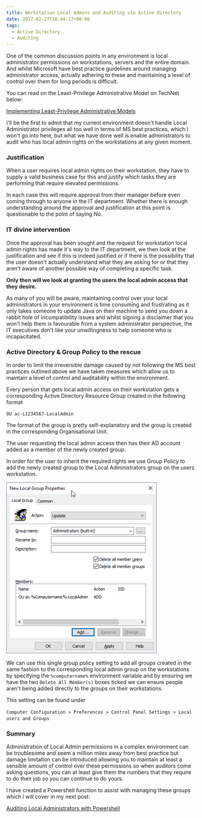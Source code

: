 ```yaml
---
title: Workstation Local Admins and Auditing via Active Directory
date: 2017-02-27T16:04:17+00:00
tags:
  - Active Directory
  - Auditing
---
```

One of the common discussion points in any environment is local administrator permissions on workstations, servers and the entire domain. And whilst Microsoft have best practice guidelines around managing administrator access, actually adhering to these and maintaining a level of control over them for long periods is difficult.

You can read on the Least-Privilege Administrative Model on TechNet below:

[Implementing Least-Privilege Administrative Models](https://technet.microsoft.com/en-us/windows-server-docs/identity/ad-ds/plan/security-best-practices/implementing-least-privilege-administrative-models)


I'll be the first to admit that my current environment doesn't handle Local Administrator privileges all too well in terms of MS best practices, which I won't go into here, but what we have done well is enable administrators to audit who has local admin rights on the workstations at any given moment.

### Justification

When a user requires local admin rights on their workstation, they have to supply a valid business case for this and justify which tasks they are performing that require elevated permissions.

In each case this will require approval from their manager before even coming through to anyone in the IT department. Whether there is enough understanding around the approval and justification at this point is questionable to the point of saying No.

### IT divine intervention

Once the approval has been sought and the request for workstation local admin rights has made it's way to the IT department, we then look at the justification and see if this is indeed justified or if there is the possibility that the user doesn't actually understand what they are asking for or that they aren't aware of another possible way of completing a specific task.

**Only then will we look at granting the users the local admin access that they desire.**

As many of you will be aware, maintaining control over your local administrators in your environment is time consuming and frustrating as it only takes someone to update Java on their machine to send you down a rabbit hole of incompatibility issues and whilst signing a disclaimer that you won't help them is favourable from a system administrator perspective, the IT executives don't like your unwillingness to help someone who is incapacitated.

### Active Directory & Group Policy to the rescue

In order to limit the irreversible damage caused by not following the MS best practices outlined above we have taken measures which allow us to maintain a level of control and auditability within the environment.

Every person that gets local admin access on their workstation gets a corresponding Active Directory Resource Group created in the following format

```
OU ac-L1234567-LocalAdmin
```

The format of the group is pretty self-explanatory and the group is created in the corresponding Organisational Unit.

The user requesting the local admin access then has their AD account added as a member of the newly created group.

In order for the user to inherit the required rights we use Group Policy to add the newly created group to the Local Administrators group on the users workstation.

![GPP_NewGroup](/_screenshots/LocalAdminGPO-1.png)

We can use this single group policy setting to add all groups created in the same fashion to the corresponding local admin group on the workstations by specifying the `%computername%` environment variable and by ensuring we have the two `Delete All Member(s)` boxes ticked we can ensure people aren't being added directly to the groups on their workstations.

This setting can be found under

`Computer Configuration > Preferences > Control Panel Settings > Local users and Groups`

### Summary

Administration of Local Admin permissions in a complex environment can be troublesome and seem a million miles away from best practice but damage limitation can be introduced allowing you to maintain at least a sensible amount of control over these permissions so when auditors come asking questions, you can at least give them the numbers that they require to do their job so you can continue to do yours.

I have created a Powershell function to assist with managing these groups which I will cover in my next post:

[Auditing Local Administrators with Powershell](http://millerb.co.uk/auditing-local-administrators-with-powershell/)
